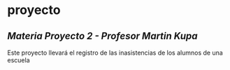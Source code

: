 # proyecto
*Materia Proyecto 2 - Profesor Martin Kupa*
---

Este proyecto llevará el registro de las inasistencias de los alumnos de una escuela
